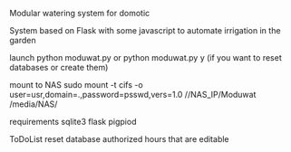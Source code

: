 Modular watering system for domotic

System based on Flask with some javascript to automate irrigation in the garden


launch
python moduwat.py or python moduwat.py y (if you want to reset databases or create them)

mount to NAS
sudo mount -t cifs -o user=usr,domain=.,password=psswd,vers=1.0 //NAS_IP/Moduwat /media/NAS/


requirements
sqlite3
flask
pigpiod


ToDoList
reset database
authorized hours that are editable







